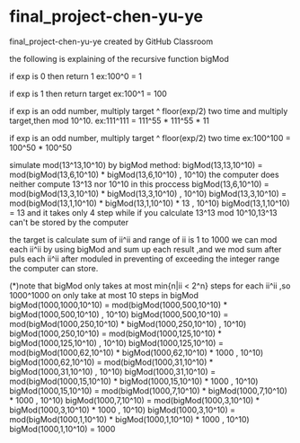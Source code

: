 # final_project-chen-yu-ye
final_project-chen-yu-ye created by GitHub Classroom

the following is explaining of the recursive function bigMod

if exp is 0 then return 1
ex:100^0 = 1

if exp is 1 then return target
ex:100^1 = 100

if exp is an odd number, multiply target ^ floor(exp/2) two time and multiply target,then mod 10^10. 
ex:111^111 = 111^55 * 111^55 * 11

if exp is an odd number, multiply target ^ floor(exp/2) two time 
ex:100^100 = 100^50 * 100^50

simulate mod(13^13,10^10) by bigMod method:
bigMod(13,13,10^10) = mod(bigMod(13,6,10^10) * bigMod(13,6,10^10) , 10^10)
the computer does neither compute 13^13 nor 10^10 in this proccess
bigMod(13,6,10^10) = mod(bigMod(13,3,10^10) * bigMod(13,3,10^10) , 10^10)
bigMod(13,3,10^10) = mod(bigMod(13,1,10^10) * bigMod(13,1,10^10) * 13 , 10^10)
bigMod(13,1,10^10) = 13 and it takes only 4 step
while if you calculate 13^13 mod 10^10,13^13 can't be stored by the computer

the target is calculate sum of ii^ii and range of ii is  1 to 1000
we can mod each ii^ii by using bigMod and sum up each result
,and we mod sum after puls each ii^ii after moduled in preventing of exceeding the integer range the computer can store.

(*)note that bigMod only takes at most min{n|ii < 2^n} steps for each ii^ii 
,so 1000^1000 on only take at most 10 steps in bigMod
bigMod(1000,1000,10^10) = mod(bigMod(1000,500,10^10) * bigMod(1000,500,10^10) , 10^10) 
bigMod(1000,500,10^10) = mod(bigMod(1000,250,10^10) * bigMod(1000,250,10^10) , 10^10)
bigMod(1000,250,10^10) = mod(bigMod(1000,125,10^10) * bigMod(1000,125,10^10) , 10^10)
bigMod(1000,125,10^10) = mod(bigMod(1000,62,10^10) * bigMod(1000,62,10^10) * 1000 , 10^10)
bigMod(1000,62,10^10) = mod(bigMod(1000,31,10^10) * bigMod(1000,31,10^10) , 10^10)
bigMod(1000,31,10^10) = mod(bigMod(1000,15,10^10) * bigMod(1000,15,10^10) * 1000 , 10^10)
bigMod(1000,15,10^10) = mod(bigMod(1000,7,10^10) * bigMod(1000,7,10^10) * 1000 , 10^10)
bigMod(1000,7,10^10) = mod(bigMod(1000,3,10^10) * bigMod(1000,3,10^10) * 1000 , 10^10)
bigMod(1000,3,10^10) = mod(bigMod(1000,1,10^10) * bigMod(1000,1,10^10) * 1000 , 10^10)
bigMod(1000,1,10^10) = 1000
